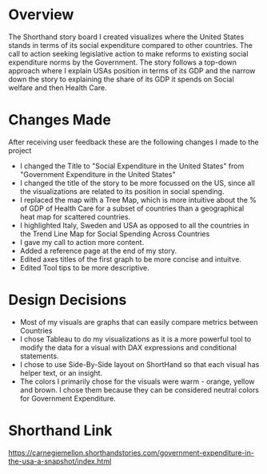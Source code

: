 

# Overview
The Shorthand story board I created visualizes where the United States stands in terms of its social expenditure compared to other countries.
The call to action seeking legislative action to make reforms to existing social expenditure norms by the Government.
The story follows a top-down approach where I explain USAs position in terms of its GDP and the narrow down the story to explaining the share of its GDP it spends on Social welfare and then Health Care. 

# Changes Made

After receiving user feedback these are the following changes I made to the project
  - I changed the Title to "Social Expenditure in the United States" from "Government Expenditure in the United States"
  - I changed the title of the story to be more focussed on the US, since all the visualizations are related to its position in social spending.
  - I replaced the map with a Tree Map, which is more intuitive about the % of GDP of Health Care for a subset of countries than a geographical heat map for scattered countries.
  - I highlighted Italy, Sweden and USA as opposed to all the countries in the Trend Line Map for Social Spending Across Countries
  - I gave my call to action more content.
  - Added a reference page at the end of my story.
  - Edited axes titles of the first graph to be more concise and intuitve.
  - Edited Tool tips to be more descriptive.
  
 
 # Design Decisions
 
 - Most of my visuals are graphs that can easily compare  metrics between Countries
 - I chose Tableau to do my visualizations as it is a more powerful tool to modify the data for a visual with DAX expressions and conditional statements.
 - I chose to use Side-By-Side layout on ShortHand so that each visual has helper text, or an insight.
 - The colors I primarily chose for the visuals were warm - orange, yellow and brown. I chose them because they can be considered neutral colors for Government   Expenditure.

# Shorthand Link
https://carnegiemellon.shorthandstories.com/government-expenditure-in-the-usa-a-snapshot/index.html

<script src="https://carnegiemellon.shorthandstories.com/government-expenditure-in-the-usa-a-snapshot/embed.js"></script>






